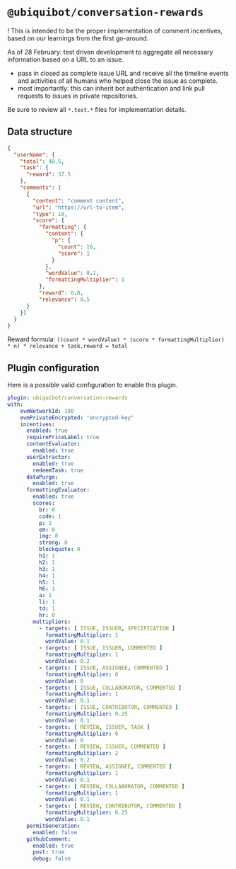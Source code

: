 # `@ubiquibot/conversation-rewards`
!
This is intended to be the proper implementation of comment incentives, based on our learnings from the first go-around. 

As of 28 February: test driven development to aggregate all necessary information based on a URL to an issue. 
- pass in closed as complete issue URL and receive all the timeline events and activities of all humans who helped close the issue as complete. 
- most importantly: this can inherit bot authentication and link pull requests to issues in private repositories. 

Be sure to review all `*.test.*` files for implementation details. 

## Data structure

```json
{
  "userName": {
    "total": 40.5,
    "task": {
      "reward": 37.5
    },
    "comments": [
      {
        "content": "comment content",
        "url": "https://url-to-item",
        "type": 18,
        "score": {
          "formatting": {
            "content": {
              "p": {
                "count": 16,
                "score": 1
              }
            },
            "wordValue": 0.1,
            "formattingMultiplier": 1
          },
          "reward": 0.8,
          "relevance": 0.5
      }
    }]
  }
}
```

Reward formula: `((count * wordValue) * (score * formattingMultiplier) * n) * relevance + task.reward = total`

## Plugin configuration

Here is a possible valid configuration to enable this plugin.


```yaml
plugin: ubiquibot/conversation-rewards
with:
    evmNetworkId: 100
    evmPrivateEncrypted: "encrypted-key"
    incentives:
      enabled: true
      requirePriceLabel: true
      contentEvaluator:
        enabled: true
      userExtractor:
        enabled: true
        redeemTask: true
      dataPurge:
        enabled: true
      formattingEvaluator:
        enabled: true
        scores:
          br: 0
          code: 1
          p: 1
          em: 0
          img: 0
          strong: 0
          blockquote: 0
          h1: 1
          h2: 1
          h3: 1
          h4: 1
          h5: 1
          h6: 1
          a: 1
          li: 1
          td: 1
          hr: 0
        multipliers:
          - targets: [ ISSUE, ISSUER, SPECIFICATION ]
            formattingMultiplier: 1
            wordValue: 0.1
          - targets: [ ISSUE, ISSUER, COMMENTED ]
            formattingMultiplier: 1
            wordValue: 0.2
          - targets: [ ISSUE, ASSIGNEE, COMMENTED ]
            formattingMultiplier: 0
            wordValue: 0
          - targets: [ ISSUE, COLLABORATOR, COMMENTED ]
            formattingMultiplier: 1
            wordValue: 0.1
          - targets: [ ISSUE, CONTRIBUTOR, COMMENTED ]
            formattingMultiplier: 0.25
            wordValue: 0.1
          - targets: [ REVIEW, ISSUER, TASK ]
            formattingMultiplier: 0
            wordValue: 0
          - targets: [ REVIEW, ISSUER, COMMENTED ]
            formattingMultiplier: 2
            wordValue: 0.2
          - targets: [ REVIEW, ASSIGNEE, COMMENTED ]
            formattingMultiplier: 1
            wordValue: 0.1
          - targets: [ REVIEW, COLLABORATOR, COMMENTED ]
            formattingMultiplier: 1
            wordValue: 0.1
          - targets: [ REVIEW, CONTRIBUTOR, COMMENTED ]
            formattingMultiplier: 0.25
            wordValue: 0.1
      permitGeneration:
        enabled: false
      githubComment:
        enabled: true
        post: true
        debug: false
```
